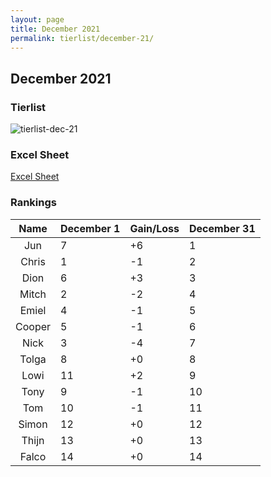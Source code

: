 ```yaml
---
layout: page
title: December 2021
permalink: tierlist/december-21/
---
```


## **December 2021**

### Tierlist
![tierlist-dec-21](../images/2021/toxicity-dec-21.png)

### Excel Sheet
[Excel Sheet](https://docs.google.com/spreadsheets/d/1Ce520IyJMybWWc20tF7vexOxxB6HrJR1/edit#gid=551464434)

### Rankings

| Name | December 1 | Gain/Loss | December 31
|:--------:|--------|-----|--------|
| Jun | 7 | +6 | 1
| Chris | 1 | -1 | 2
| Dion | 6 | +3 | 3
| Mitch | 2 | -2 | 4
| Emiel | 4 | -1 | 5
| Cooper | 5 | -1 | 6
| Nick | 3 | -4 | 7
| Tolga | 8 | +0 | 8
| Lowi | 11 | +2 | 9
| Tony | 9 | -1 | 10
| Tom | 10 | -1 | 11
| Simon | 12 | +0 | 12
| Thijn | 13 | +0 | 13
| Falco | 14 | +0 | 14


